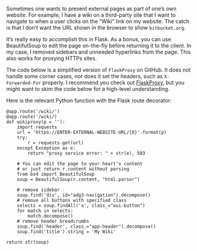 Sometimes one wants to present external pages as part of one’s own website. 
For example, I have a wiki on a third-party site that I want to navigate to 
when a user clicks on the “Wiki” link on my website. The catch is that 
I don’t want the URL shown in the browser to show `bitbucket.org`. 

It’s really easy to accomplish this in Flask. As a bonus, you can use 
BeautifulSoup to edit the page on-the-fly before returning it to the client. 
In my case, I removed sidebars and unneeded hyperlinks from the page.
This also works for proxying HTTPs sites.

The code below is a simplified version of `FlaskProxy` on GitHub.
It does not handle some corner cases, nor does it set the headers,
such as `X-Forwarded-For` properly. I recommend you check out
[FlaskProxy](https://github.com/tushar-mohan/flaskproxy), 
but you might want to skim the code below for a high-level understanding.

Here is the relevant Python function with the Flask route decorator:

```
@app.route('/wiki/')
@app.route('/wiki/)
def wikiproxy(p = ''):
    import requests
    url = 'https://ENTER-EXTERNAL-WEBSITE-URL/{0}'.format(p)
    try:
        r = requests.get(url)
    except Exception as e:
        return "proxy service error: " + str(e), 503

    # You can edit the page to your heart's content
    # or just return r.content without parsing
    from bs4 import BeautifulSoup
    soup = BeautifulSoup(r.content, "html.parser")

    # remove sidebar
    soup.find('div', id="adg3-navigation").decompose()
    # remove all buttons with specified class
    selects = soup.findAll('a', class_="aui-button")
    for match in selects:
        match.decompose()
    # remove header breadcrumbs
    soup.find('header', class_="app-header").decompose()
    soup.find('title').string = 'My Wiki'

return str(soup)
```
